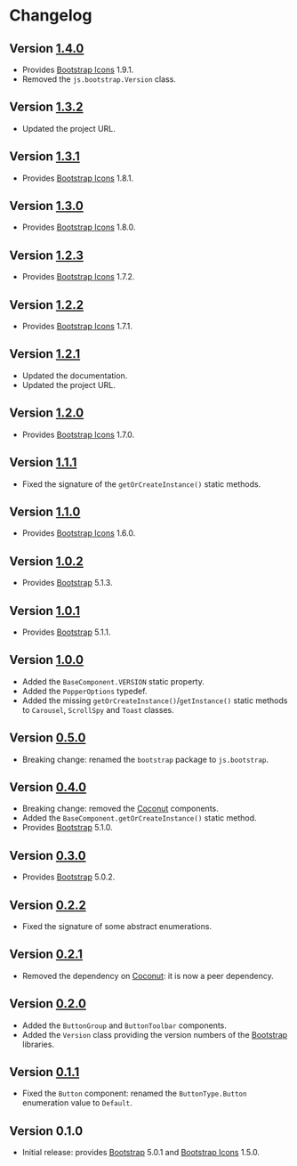 # Changelog

## Version [1.4.0](https://github.com/cedx/bootstrap.hx/compare/v1.3.2...v1.4.0)
- Provides [Bootstrap Icons](https://icons.getbootstrap.com) 1.9.1.
- Removed the `js.bootstrap.Version` class.

## Version [1.3.2](https://github.com/cedx/bootstrap.hx/compare/v1.3.1...v1.3.2)
- Updated the project URL.

## Version [1.3.1](https://github.com/cedx/bootstrap.hx/compare/v1.3.0...v1.3.1)
- Provides [Bootstrap Icons](https://icons.getbootstrap.com) 1.8.1.

## Version [1.3.0](https://github.com/cedx/bootstrap.hx/compare/v1.2.3...v1.3.0)
- Provides [Bootstrap Icons](https://icons.getbootstrap.com) 1.8.0.

## Version [1.2.3](https://github.com/cedx/bootstrap.hx/compare/v1.2.2...v1.2.3)
- Provides [Bootstrap Icons](https://icons.getbootstrap.com) 1.7.2.

## Version [1.2.2](https://github.com/cedx/bootstrap.hx/compare/v1.2.1...v1.2.2)
- Provides [Bootstrap Icons](https://icons.getbootstrap.com) 1.7.1.

## Version [1.2.1](https://github.com/cedx/bootstrap.hx/compare/v1.2.0...v1.2.1)
- Updated the documentation.
- Updated the project URL.

## Version [1.2.0](https://github.com/cedx/bootstrap.hx/compare/v1.1.1...v1.2.0)
- Provides [Bootstrap Icons](https://icons.getbootstrap.com) 1.7.0.

## Version [1.1.1](https://github.com/cedx/bootstrap.hx/compare/v1.1.0...v1.1.1)
- Fixed the signature of the `getOrCreateInstance()` static methods.

## Version [1.1.0](https://github.com/cedx/bootstrap.hx/compare/v1.0.2...v1.1.0)
- Provides [Bootstrap Icons](https://icons.getbootstrap.com) 1.6.0.

## Version [1.0.2](https://github.com/cedx/bootstrap.hx/compare/v1.0.1...v1.0.2)
- Provides [Bootstrap](https://getbootstrap.com) 5.1.3.

## Version [1.0.1](https://github.com/cedx/bootstrap.hx/compare/v1.0.0...v1.0.1)
- Provides [Bootstrap](https://getbootstrap.com) 5.1.1.

## Version [1.0.0](https://github.com/cedx/bootstrap.hx/compare/v0.5.0...v1.0.0)
- Added the `BaseComponent.VERSION` static property.
- Added the `PopperOptions` typedef.
- Added the missing `getOrCreateInstance()`/`getInstance()` static methods to `Carousel`, `ScrollSpy` and `Toast` classes.

## Version [0.5.0](https://github.com/cedx/bootstrap.hx/compare/v0.4.0...v0.5.0)
- Breaking change: renamed the `bootstrap` package to `js.bootstrap`.

## Version [0.4.0](https://github.com/cedx/bootstrap.hx/compare/v0.3.0...v0.4.0)
- Breaking change: removed the [Coconut](https://github.com/MVCoconut) components.
- Added the `BaseComponent.getOrCreateInstance()` static method.
- Provides [Bootstrap](https://getbootstrap.com) 5.1.0.

## Version [0.3.0](https://github.com/cedx/bootstrap.hx/compare/v0.2.2...v0.3.0)
- Provides [Bootstrap](https://getbootstrap.com) 5.0.2.

## Version [0.2.2](https://github.com/cedx/bootstrap.hx/compare/v0.2.1...v0.2.2)
- Fixed the signature of some abstract enumerations.

## Version [0.2.1](https://github.com/cedx/bootstrap.hx/compare/v0.2.0...v0.2.1)
- Removed the dependency on [Coconut](https://github.com/MVCoconut): it is now a peer dependency.

## Version [0.2.0](https://github.com/cedx/bootstrap.hx/compare/v0.1.1...v0.2.0)
- Added the `ButtonGroup` and `ButtonToolbar` components.
- Added the `Version` class providing the version numbers of the [Bootstrap](https://getbootstrap.com) libraries.

## Version [0.1.1](https://github.com/cedx/bootstrap.hx/compare/v0.1.0...v0.1.1)
- Fixed the `Button` component: renamed the `ButtonType.Button` enumeration value to `Default`.

## Version 0.1.0
- Initial release: provides [Bootstrap](https://getbootstrap.com) 5.0.1 and [Bootstrap Icons](https://icons.getbootstrap.com) 1.5.0.
